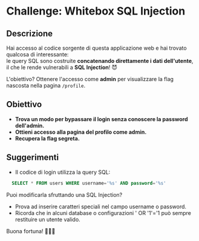 # Challenge: Whitebox SQL Injection

## Descrizione
Hai accesso al codice sorgente di questa applicazione web e hai trovato qualcosa di interessante:  
le query SQL sono costruite **concatenando direttamente i dati dell'utente**, il che le rende vulnerabili a **SQL Injection**! 😈

L'obiettivo? Ottenere l'accesso come **admin** per visualizzare la flag nascosta nella pagina `/profile`.

## Obiettivo
- **Trova un modo per bypassare il login senza conoscere la password dell'admin.**
- **Ottieni accesso alla pagina del profilo come admin.**
- **Recupera la flag segreta.**

## Suggerimenti
- Il codice di login utilizza la query SQL:
```sql
  SELECT * FROM users WHERE username='%s' AND password='%s'
```
Puoi modificarla sfruttando una SQL Injection?
- Prova ad inserire caratteri speciali nel campo username o password.
- Ricorda che in alcuni database o configurazioni ' OR '1'='1 può sempre restituire un utente valido.

Buona fortuna! 🕵️‍♂️🔥